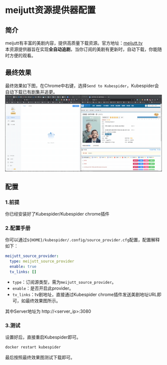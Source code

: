 # meijutt资源提供器配置
## 简介
meijutt有丰富的美剧内容，提供高质量下载资源。官方地址：[meijutt.tv](https://www.meijutt.tv/)  
本资源提供器旨在实现**全自动追剧**，当你订阅的美剧有更新时，自动下载，你能随时方便的观看。

## 最终效果
最终效果如下图，在Chrome中右键，选择`Send to Kubespider`，Kubespider会自动下载已有剧集并追更。
![img](./images/meijutt_download.gif)

## 配置
### 1.前提
你已经安装好了Kubespider/Kubespider chrome插件

### 2.配置手册
你可以通过`${HOME}/kubespider/.config/source_provider.cfg`配置，配置解释如下：
```yaml
meijutt_source_provider:
  type: meijutt_source_provider
  enable: true
  tv_links: []
```

* `type`：订阅源类型，需为`meijutt_source_provider`。
* `enable`：是否开启此provider。  
* `tv_links`：tv剧地址，直接通过Kubespider chrome插件发送美剧地址URL即可，如最终效果图所示。

其中Server地址为 http://<server_ip>:3080

### 3.测试
设置好后，直接重启Kubespider即可。
```sh
docker restart kubespider
```

最后按照最终效果图测试下载即可。